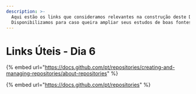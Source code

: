 ```yaml
---
description: >-
  Aqui estão os links que consideramos relevantes na construção deste Dia.
  Disponibilizamos para caso queira ampliar seus estudos de boas fontes :)
---
```


# Links Úteis - Dia 6

{% embed url="https://docs.github.com/pt/repositories/creating-and-managing-repositories/about-repositories" %}

{% embed url="https://docs.github.com/pt/repositories" %}
